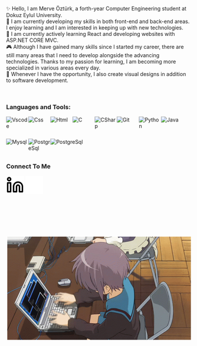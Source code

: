 
✨ Hello, I am Merve Öztürk, a forth-year Computer Engineering student at Dokuz Eylul University.  
🔭 I am currently developing my skills in both front-end and back-end areas. I enjoy learning and I am interested in keeping up with new technologies.  
🌱 I am currently actively learning React and developing websites with ASP.NET CORE MVC.  
🎮 Although I have gained many skills since I started my career, there are still many areas that I need to develop alongside the advancing technologies. Thanks to my passion for learning, I am becoming more specialized in various areas every day.  
🎨 Whenever I have the opportunity, I also create visual designs in addition to software development.   

<br>

### Languages and Tools:

<img align="left" src="https://cdn.jsdelivr.net/gh/devicons/devicon/icons/vscode/vscode-original.svg" alt="Vscode" width="60" height="60">
<img align="left" src="https://upload.wikimedia.org/wikipedia/commons/6/62/CSS3_logo.svg" alt="Css" width="60" height="60">
<img align="left" src="https://upload.wikimedia.org/wikipedia/commons/3/38/HTML5_Badge.svg" alt="Html" width="60" height="60">
<img align="left" src="https://upload.wikimedia.org/wikipedia/commons/1/18/C_Programming_Language.svg" alt="C" width="60" height="60">
<img align="left" src="https://upload.wikimedia.org/wikipedia/commons/0/0d/C_Sharp_wordmark.svg" alt="CSharp" width="60" height="60">
<img align="left" src="https://cdn.jsdelivr.net/gh/devicons/devicon/icons/git/git-original.svg" alt="Git" width="60" height="60"> 
<img align="left" src="https://upload.wikimedia.org/wikipedia/commons/c/c3/Python-logo-notext.svg" alt="Python" width="60" height="60">
<img align="left" src="https://upload.wikimedia.org/wikipedia/en/3/30/Java_programming_language_logo.svg" alt="Java" width="60" height="60">  
<img align="left" src="https://cdn.jsdelivr.net/gh/devicons/devicon/icons/mysql/mysql-original.svg" alt="Mysql" width="60" height="60">
<img align="left" src="https://upload.wikimedia.org/wikipedia/commons/2/29/Postgresql_elephant.svg" alt="PostgreSql" width="60" height="60">
<br>
<br>
<br>


<img align="left" src="https://upload.wikimedia.org/wikipedia/commons/c/c2/Postman_%28software%29.png" alt="PostgreSql" width="197" height="60">

<br>
<br>
<br>

### Connect To Me

[![website](./img/linkedin-light.svg)](https://www.linkedin.com/in/merve-%C3%B6zt%C3%BCrk-b3864a215/#gh-light-mode-only)
[![website](./img/linkedin-dark.svg)](https://www.linkedin.com/in/merve-%C3%B6zt%C3%BCrk-b3864a215/#gh-dark-mode-only)

<br>
<br>
<br>
<br>
<br>

 <p align="center">
    <img src="./img/anime-hacking.gif" alt="gif" width="498" height="280">    
  </p>




